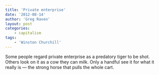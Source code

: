 ```yaml
---
title: 'Private enterprise'
date: '2012-08-14'
author: 'Greg Raven'
layout: post
categories:
    - capitalism
tags:
    - 'Winston Churchill'
---
```


Some people regard private enterprise as a predatory tiger to be shot. Others look on it as a cow they can milk. Only a handful see it for what it really is — the strong horse that pulls the whole cart.